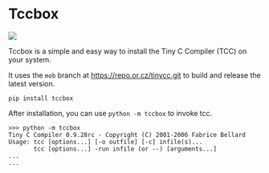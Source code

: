 # Tccbox

[![](https://img.shields.io/pypi/v/tccbox.svg?color=brightgreen)](https://pypi.org/pypi/tccbox/)

Tccbox is a simple and easy way to install the Tiny C Compiler (TCC) on your system.

It uses the `mob` branch at https://repo.or.cz/tinycc.git to build and release the latest version.

```
pip install tccbox
```

After installation, you can use `python -m tccbox` to invoke tcc.

```
>>> python -m tccbox
Tiny C Compiler 0.9.28rc - Copyright (C) 2001-2006 Fabrice Bellard
Usage: tcc [options...] [-o outfile] [-c] infile(s)...
       tcc [options...] -run infile (or --) [arguments...]
...
...
```
